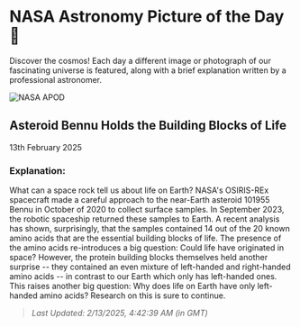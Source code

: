 
  # NASA Astronomy Picture of the Day 🌌

  Discover the cosmos! Each day a different image or photograph of our fascinating universe is featured, along with a brief explanation written by a professional astronomer.

![NASA APOD](undefined)

## Asteroid Bennu Holds the Building Blocks of Life

13th February 2025

### Explanation: 

What can a space rock tell us about life on Earth?  NASA's OSIRIS-REx spacecraft made a careful approach to the near-Earth asteroid 101955 Bennu in October of 2020 to collect surface samples.  In September 2023, the robotic spaceship returned these samples to Earth.  A recent analysis has shown, surprisingly, that the samples contained 14 out of the 20 known amino acids that are the essential building blocks of life.  The presence of the amino acids re-introduces a big question: Could life have originated in space?  However, the protein building blocks themselves held another surprise -- they contained an even mixture of left-handed and right-handed amino acids -- in contrast to our Earth which only has left-handed ones.  This raises another big question: Why does life on Earth have only left-handed amino acids?  Research on this is sure to continue.

> _Last Updated: 2/13/2025, 4:42:39 AM (in GMT)_
